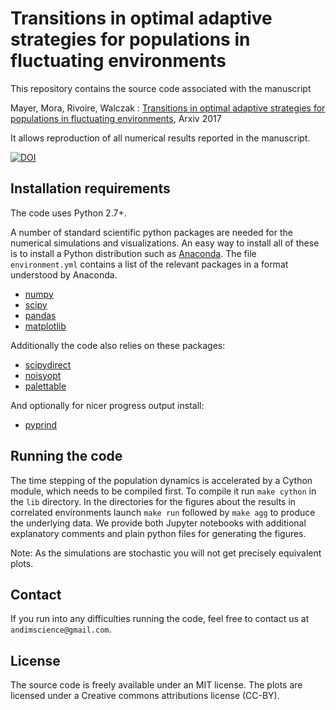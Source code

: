 # Transitions in optimal adaptive strategies for populations in fluctuating environments

This repository contains the source code associated with the manuscript

Mayer, Mora, Rivoire, Walczak : [Transitions in optimal adaptive strategies for populations in fluctuating environments](), Arxiv 2017

It allows reproduction of all numerical results reported in the manuscript.

[![DOI](https://zenodo.org/badge/86507183.svg)](https://zenodo.org/badge/latestdoi/86507183)

## Installation requirements

The code uses Python 2.7+.

A number of standard scientific python packages are needed for the numerical simulations and visualizations. An easy way to install all of these is to install a Python distribution such as [Anaconda](https://www.continuum.io/downloads). The file `environment.yml` contains a list of the relevant packages in a format understood by Anaconda.

- [numpy](http://github.com/numpy/numpy/)
- [scipy](https://github.com/scipy/scipy)
- [pandas](http://github.com/pydata/pandas)
- [matplotlib](http://github.com/matplotlib/matplotlib)

Additionally the code also relies on these packages:

- [scipydirect](http://github.com/andim/scipydirect/)
- [noisyopt](http://github.com/andim/noisyopt)
- [palettable](http://github.com/jiffyclub/palettable)

And optionally for nicer progress output install:

- [pyprind](http://github.com/rasbt/pyprind)

## Running the code

The time stepping of the population dynamics is accelerated by a Cython module, which needs to be compiled first. To compile it run `make cython` in the `lib` directory. In the directories for the figures about the results in correlated environments launch `make run` followed by `make agg` to produce the underlying data. We provide both Jupyter notebooks with additional explanatory comments and plain python files for generating the figures.

Note: As the simulations are stochastic you will not get precisely equivalent plots.

## Contact

If you run into any difficulties running the code, feel free to contact us at `andimscience@gmail.com`.

## License

The source code is freely available under an MIT license. The plots are licensed under a Creative commons attributions license (CC-BY).
